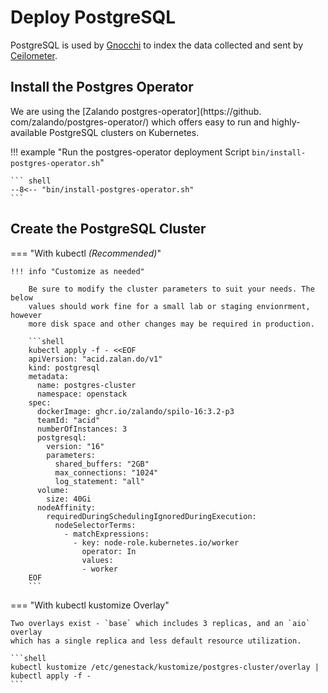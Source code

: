 # Deploy PostgreSQL

PostgreSQL is used by [Gnocchi](openstack-gnocchi.md) to index the data
collected and sent by [Ceilometer](openstack-ceilometer.md).

## Install the Postgres Operator

We are using the [Zalando postgres-operator](https://github.
com/zalando/postgres-operator/) which offers easy to run and
highly-available PostgreSQL clusters on Kubernetes.

!!! example "Run the postgres-operator deployment Script `bin/install-postgres-operator.sh`"

    ``` shell
    --8<-- "bin/install-postgres-operator.sh"
    ```

## Create the PostgreSQL Cluster

=== "With kubectl _(Recommended)_"

    !!! info "Customize as needed"

        Be sure to modify the cluster parameters to suit your needs. The below
        values should work fine for a small lab or staging envionrment, however
        more disk space and other changes may be required in production.

        ```shell
        kubectl apply -f - <<EOF
        apiVersion: "acid.zalan.do/v1"
        kind: postgresql
        metadata:
          name: postgres-cluster
          namespace: openstack
        spec:
          dockerImage: ghcr.io/zalando/spilo-16:3.2-p3
          teamId: "acid"
          numberOfInstances: 3
          postgresql:
            version: "16"
            parameters:
              shared_buffers: "2GB"
              max_connections: "1024"
              log_statement: "all"
          volume:
            size: 40Gi
          nodeAffinity:
            requiredDuringSchedulingIgnoredDuringExecution:
              nodeSelectorTerms:
                - matchExpressions:
                  - key: node-role.kubernetes.io/worker
                    operator: In
                    values:
                    - worker
        EOF
        ```

=== "With kubectl kustomize Overlay"

    Two overlays exist - `base` which includes 3 replicas, and an `aio` overlay
    which has a single replica and less default resource utilization.

    ```shell
    kubectl kustomize /etc/genestack/kustomize/postgres-cluster/overlay | kubectl apply -f -
    ```

